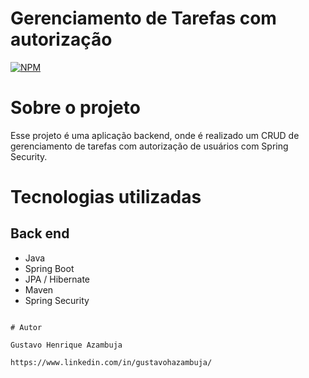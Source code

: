 # Gerenciamento de Tarefas com autorização

[![NPM](https://img.shields.io/npm/l/react)](https://github.com/devsuperior/sds1-wmazoni/blob/master/LICENSE) 

# Sobre o projeto

Esse projeto é uma aplicação backend, onde é realizado um CRUD de gerenciamento de tarefas com autorização de usuários com Spring Security.


# Tecnologias utilizadas
## Back end
- Java
- Spring Boot
- JPA / Hibernate
- Maven
- Spring Security

```

# Autor

Gustavo Henrique Azambuja

https://www.linkedin.com/in/gustavohazambuja/

